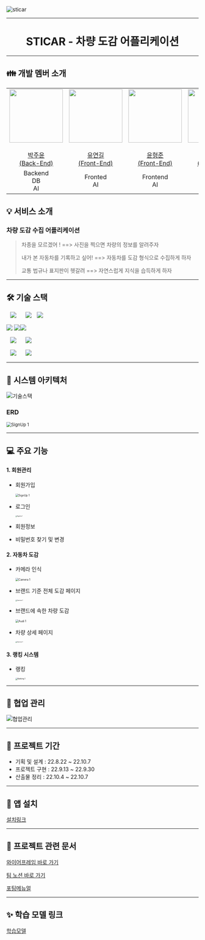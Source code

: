 ![sticar](README.assets/sticar.JPG)

------------------

<div align="center">
    <h1>
        STICAR - 차량 도감 어플리케이션
    </h1>
</div>

---------------------------------

##  👪 개발 멤버 소개

<table>
  <tr>
    <td height="140px" align="center">
      <a href="https://github.com/1992JYP">
        <img
          src="https://avatars.githubusercontent.com/1992JYP"
          width="140px"
        />
        <br /><br />
        박주윤 <br />(Back-End)
      </a>
      <br />
    </td>
    <td height="140px" align="center">
      <a href="https://github.com/PIMA1233">
        <img
          src="https://avatars.githubusercontent.com/PIMA1233"
          width="140px"
        />
        <br /><br />
        유연길 <br />(Front-End)
      </a>
      <br />
    </td>
    <td height="140px" align="center">
      <a href="https://github.com/hanggeee">
        <img
          src="https://avatars.githubusercontent.com/hanggeee"
          width="140px"
        />
        <br /><br />
        윤형준 <br />(Front-End)
      </a>
      <br />
    </td>
    <td height="140px" align="center">
      <a href="https://github.com/sangeun-lim">
        <img
          src="https://avatars.githubusercontent.com/sangeun-lim"
          width="140px"
        />
        <br /><br />
        임상은 <br />(Front-End)
      </a>
      <br />
    </td>
    <td height="140px" align="center">
      <a href="https://github.com/Givem2thekey">
        <img
          src="https://avatars.githubusercontent.com/Givem2thekey"
          width="140px"
        />
        <br /><br />
        조덕희 <br />(Back-End)
      </a>
      <br />
    </td>
  </tr>
  <tr>
    <td align="center">Backend<br />DB<br />AI<br /></td>
    <td align="center">Fronted<br />AI</td>
    <td align="center">Frontend<br />AI</td>
    <td align="center">Frontend<br />AI</td>
    <td align="center">Backend<br />DB<br />AI<br /></td>
  </tr>
</table>




## 💡 서비스 소개

### 차량 도감 수집 어플리케이션

> 차종을 모르겠어 ! ==> 사진을 찍으면 차량의 정보를 알려주자
>
> 내가 본 자동차를 기록하고 싶어! ==> 자동차를 도감 형식으로 수집하게 하자
>
> 교통 법규나 표지판이 헷갈려 ==> 자연스럽게 지식을 습득하게 하자



----------------------------------

## 🛠️ 기술 스택

<img src="https://img.shields.io/badge/JSON Web Tokens-000000?style=for-the-badge&logo=JSON Web Tokens&logoColor=white" style="height : auto; margin-left : 10px; margin-right : 10px;"/> <img src="https://img.shields.io/badge/Jenkins-D24939?style=for-the-badge&logo=Jenkins&logoColor=white" style="height : auto; margin-left : 10px; margin-right : 10px;"/> <img src="https://img.shields.io/badge/Docker-2496ED?style=flat-square&logo=Docker&logoColor=white"/> 

   <img src="https://img.shields.io/badge/React Native-61DAFB?style=flat-square&logo=React&logoColor=black"/> <img src="https://img.shields.io/badge/Expo-000000?style=flat-square&logo=Expo&logoColor=white"/><img src="https://img.shields.io/badge/django-092E20?style=flat-square&logo=django&logoColor=white"/> 

<img src="https://img.shields.io/badge/Node.js-339939?style=for-the-badge&logo=Node.js&logoColor=white" style="height : auto; margin-left : 10px; margin-right : 10px;"/> <img src="https://camo.githubusercontent.com/ecedb0571f9b8bfbc3cfa73f1c932dddffe3c4a5002b807c2fc6e7ce284fcd98/68747470733a2f2f696d672e736869656c64732e696f2f62616467652f4a6176615363726970742d4637444631452e7376673f267374796c653d666f722d7468652d6261646765266c6f676f3d4a617661536372697074266c6f676f436f6c6f723d7768697465" style="height : auto; margin-left : 10px; margin-right : 10px;"/>

<img src="https://img.shields.io/badge/Jira-0052CC?style=for-the-badge&logo=Jira&logoColor=white" style="height : auto; margin-left : 10px; margin-right : 10px;"/> <img src="https://img.shields.io/badge/GitLab-FCA121?style=for-the-badge&logo=GitLab&logoColor=white" style="height : auto; margin-left : 10px; margin-right : 10px;"/> 

-------------------------------------



## 📂 시스템 아키텍처

![기술스택](README.assets/기술스택.JPG)



### ERD

<img src="README.assets/erd.png" alt="SignUp 1" style="zoom: 80%;" />

----------



## 💻 주요 기능

#### 1. 회원관리

- 회원가입

  <img src="README.assets/SignUp 1.png" alt="SignUp 1" style="zoom: 50%;" />

- 로그인

  <img src="README.assets/login.png" alt="SignUp 1" style="zoom: 25%;" />

- 회원정보

- 비밀번호 찾기 및 변경

#### 2. 자동차 도감

- 카메라 인식

  <img src="README.assets/Camera 1.png" alt="Camera 1" style="zoom: 50%;" />

- 브랜드 기준 전체 도감 페이지

  <img src="README.assets/collect.png" alt="Camera 1" style="zoom: 25%;" />

- 브랜드에 속한 차량 도감

  <img src="README.assets/Audi 1.png" alt="Audi 1" style="zoom: 50%;" />

- 차량 상세 페이지

  <img src="README.assets/detail.png" alt="Camera 1" style="zoom: 25%;" />

  

#### 3. 랭킹 시스템

- 랭킹

  <img src="README.assets/Ranking 1.png" alt="Ranking 1" style="zoom: 33%;" />



------



## 👀 협업 관리

![협업관리](README.assets/협업관리.JPG)

----------

## 📅 프로젝트 기간



- 기획 및 설계 : 22.8.22 ~ 22.10.7
- 프로젝트 구현 : 22.9.13 ~ 22.9.30
- 산출물 정리 : 22.10.4 ~ 22.10.7

---------------

## 🚗 앱 설치

[설치링크](https://drive.google.com/file/d/1VqMOBz14dCAAR4LZCOwONHzfCApKfH-d/view?usp=sharing)

----------

## 📑 프로젝트 관련 문서

[와이어프레임 바로 가기](https://www.figma.com/file/sTTUW361M42JFDu4WXBfV7/Diagram?node-id=0%3A1)

[팀 노션 바로 가기](https://amber-locket-f3e.notion.site/SSAFY-2-634ded7978e747c882bb142b2857d273)

[포팅메뉴얼](https://www.notion.so/fcfcfaf17db94475b481517283cca6b3)

-----------

## ✨ 학습 모델 링크
[학습모델](https://drive.google.com/file/d/1K6_H3Nps6j2hmG7b2kBClebyOKQcxyK3/view?usp=share_link)
